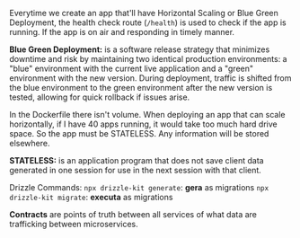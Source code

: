 Everytime we create an app that'll have Horizontal Scaling or Blue Green Deployment, the health check route (`/health`) is used to check if the app is running. If the app is on air and responding in timely manner.

**Blue Green Deployment:** is a software release strategy that minimizes downtime and risk by maintaining two identical production environments: a "blue" environment with the current live application and a "green" environment with the new version. During deployment, traffic is shifted from the blue environment to the green environment after the new version is tested, allowing for quick rollback if issues arise.

In the Dockerfile there isn't volume. When deploying an app that can scale horizontally, if I have 40 apps running, it would take too much hard drive space. So the app must be STATELESS. Any information will be stored elsewhere.

**STATELESS:** is an application program that does not save client data generated in one session for use in the next session with that client.

Drizzle Commands:
`npx drizzle-kit generate`: **gera** as migrations
`npx drizzle-kit migrate`: **executa** as migrations

**Contracts** are points of truth between all services of what data are trafficking between microservices.
